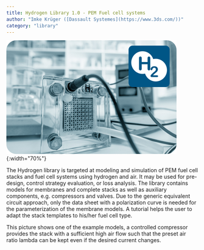 ```yaml
---
title: Hydrogen Library 1.0 - PEM Fuel cell systems 
author: "Imke Krüger ([Dassault Systemes](https://www.3ds.com/))"
category: "library"
---
```


![](Hydrogen-image.png){:width="70%"}

The Hydrogen library is targeted at modeling and simulation of PEM fuel cell stacks and
fuel cell systems using hydrogen and air. It may be used for pre-design, control strategy
evaluation, or loss analysis. The library contains models for membranes and complete stacks
as well as auxiliary components, e.g. compressors and valves.
Due to the generic equivalent circuit approach, only the data sheet with a polarization curve
is needed for the parameterization of the membrane models. A tutorial helps the user to
adapt the stack templates to his/her fuel cell type.

This picture shows one of the example models, a controlled  compressor provides
the stack with a sufficient high air flow such that the preset air ratio lambda can be kept even if the desired current changes.
